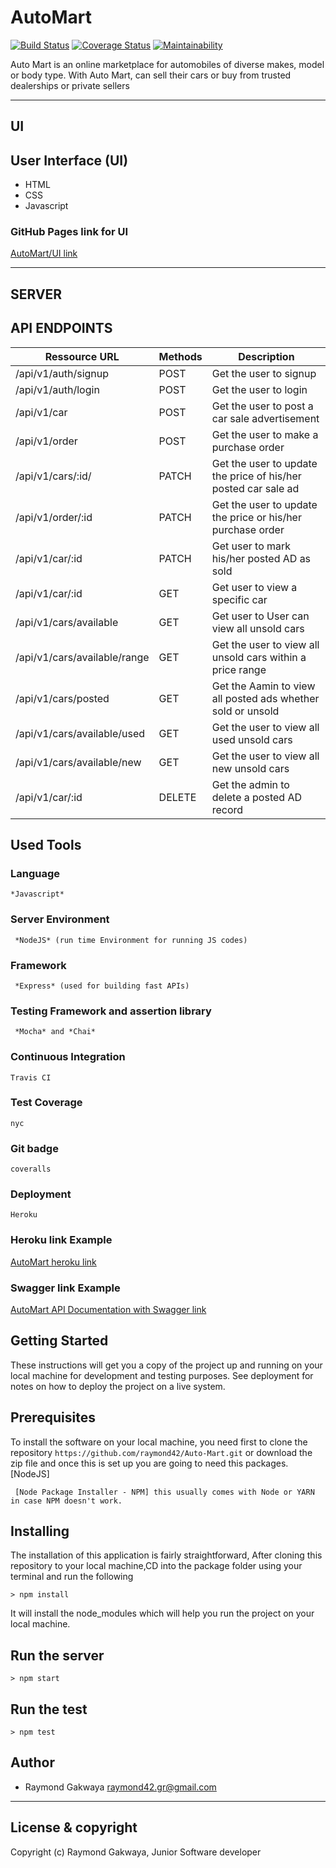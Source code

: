 # AutoMart
[![Build Status](https://travis-ci.com/raymond42/Auto-Mart.svg?branch=develop)](https://travis-ci.com/raymond42/Auto-Mart) [![Coverage Status](https://coveralls.io/repos/github/raymond42/Auto-Mart/badge.svg?branch=ch-readme-%23166241286)](https://coveralls.io/github/raymond42/Auto-Mart?branch=ch-readme-%23166241286) [![Maintainability](https://api.codeclimate.com/v1/badges/32f5c0be6db282c90ecf/maintainability)](https://codeclimate.com/github/raymond42/Auto-Mart/maintainability)

Auto Mart is an online marketplace for automobiles of diverse makes, model or body type. With
Auto Mart,  can sell their cars or buy from trusted dealerships or private sellers

------------------------------------------------------------------------------

## UI

## User Interface (UI)
* HTML
* CSS
* Javascript

### GitHub Pages link for UI
[AutoMart/UI link](https://raymond42.github.io/Auto-Mart/UI)

---------------------------------------------------------------------

## SERVER

## API ENDPOINTS

| Ressource URL | Methods  | Description  |
| ------- | --- | --- |
| /api/v1/auth/signup| POST | Get the user to signup |
| /api/v1/auth/login | POST | Get the user to login |
| /api/v1/car | POST | Get the user to post a car sale advertisement |
| /api/v1/order | POST | Get the user to make a purchase order |
| /api/v1/cars/:id/ | PATCH | Get the user to update the price of his/her posted car sale ad |
| /api/v1/order/:id | PATCH | Get the user to update the price or his/her purchase order |
| /api/v1/car/:id | PATCH | Get user to mark his/her posted AD as sold  |
| /api/v1/car/:id | GET | Get user to view a specific car |
| /api/v1/cars/available | GET | Get user to User can view all unsold cars |
| /api/v1/cars/available/range | GET | Get the user to view all unsold cars within a price range |
| /api/v1/cars/posted | GET | Get the Aamin to view all posted ads whether sold or unsold |
| /api/v1/cars/available/used | GET | Get the user to view all used unsold cars |
| /api/v1/cars/available/new | GET | Get the user to view all new unsold cars |
| /api/v1/car/:id | DELETE | Get the admin to delete a posted AD record |

## Used Tools

### Language
```
*Javascript*
```
### Server Environment
```
 *NodeJS* (run time Environment for running JS codes)
 ```
### Framework
```
 *Express* (used for building fast APIs)
 ```
### Testing Framework and assertion library
```
 *Mocha* and *Chai*
 ```
### Continuous Integration
```
Travis CI
```
### Test Coverage
```
nyc
```
### Git badge
```
coveralls
```
### Deployment
```
Heroku
```
### Heroku link Example
[AutoMart heroku link](https://automart-andela-challenge.herokuapp.com)

### Swagger link Example
[AutoMart API Documentation with Swagger link](https://automart-andela-challenge.herokuapp.com/AutoMart/#/)

## Getting Started
These instructions will get you a copy of the project up and running on your local machine for development and testing purposes. See deployment for notes on how to deploy the project on a live system.

## Prerequisites
To install the software on your local machine, you need first to clone the repository ```https://github.com/raymond42/Auto-Mart.git``` or download the zip file and once this is set up you are going to need this packages. [NodeJS]

```
 [Node Package Installer - NPM] this usually comes with Node or YARN in case NPM doesn't work.
```

## Installing
The installation of this application is fairly straightforward, After cloning this repository to your local machine,CD into the package folder using your terminal and run the following

```
> npm install
```

It will install the node_modules which will help you run the project on your local machine.

## Run the server
```
> npm start
```
## Run the test
```
> npm test
```


## Author
- Raymond Gakwaya <raymond42.gr@gmail.com>

---

## License & copyright
Copyright (c) Raymond Gakwaya, Junior Software developer
